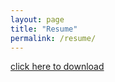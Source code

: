 ```yaml
---
layout: page
title: "Resume"
permalink: /resume/
---
```

[click here to download](http://Manasvini.github.io/manasvini_resume.pdf)
